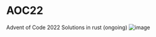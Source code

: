 # AOC22
Advent of Code 2022 Solutions in rust (ongoing)
![image](https://user-images.githubusercontent.com/14369592/218969547-d784d039-5187-4f59-9358-eeefcf9e2d1e.png)
